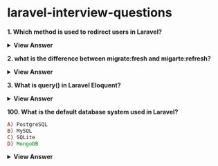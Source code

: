 # laravel-interview-questions

**1. Which method is used to redirect users in Laravel?**
<details>
	<summary><b>View Answer</b></summary>
<ul>
In Laravel, you can redirect users using the `redirect()` helper function or the `Redirect` facade. Here are the common methods:

### 1. **Basic Redirect**
```php
return redirect('/home');
```

### 2. **Redirect to a Named Route**
```php
return redirect()->route('route.name');
```

### 3. **Redirect with Parameters (for Named Routes)**
```php
return redirect()->route('profile', ['id' => 1]);
```

### 4. **Redirect Back to Previous Page**
```php
return back();
// or
return redirect()->back();
```

### 5. **Redirect with Flash Data (Session Data)**
```php
return redirect('/dashboard')->with('status', 'Profile updated!');
```

### 6. **Redirect to a Controller Action**
```php
return redirect()->action([UserController::class, 'index']);
```

### 7. **Redirect with Input (Old Form Data)**
```php
return back()->withInput();
```

### 8. **Redirect to External URL**
```php
return redirect()->away('https://google.com');
```

### 9. **Conditional Redirects**
You can also chain conditions:
```php
return redirect()->to('/home')->with('error', 'Invalid access');
```

### Example in a Controller:
```php
public function store(Request $request)
{
    // Validate and store data...

    return redirect('/dashboard')->with('success', 'User created successfully!');
}
```

</ul>
</details>

**2. what is the difference between  migrate:fresh and migarte:refresh?**


<details>
	<summary><b>View Answer</b></summary>
<ul>
In Laravel, both `migrate:fresh` and `migrate:refresh` are Artisan commands used to reset and rebuild your database, but they work differently:

### **1. `migrate:fresh`**  
- **Drops all tables** from the database and then runs all migrations again.  
- **Does not run the `down()` methods** of existing migrations.  
- **Faster** because it bypasses rolling back migrations step-by-step.  
- **Use case:** When you want a completely clean database (e.g., during development or testing).  

#### **Command:**  
```bash
php artisan migrate:fresh
```

### **2. `migrate:refresh`**  
- **Rolls back all migrations** (executes `down()` methods) **one by one** and then re-runs them (`up()`).  
- **Preserves migration order** and executes each migration's `down()` logic.  
- **Slower** because it processes each migration step-by-step.  
- **Use case:** When you need to test if your `down()` methods work correctly.  

#### **Command:**  
```bash
php artisan migrate:refresh
```

### **Key Differences Summary**  
| Feature               | `migrate:fresh` | `migrate:refresh` |
|-----------------------|----------------|------------------|
| Drops all tables directly | ✅ Yes | ❌ No |
| Runs `down()` methods | ❌ No | ✅ Yes |
| Speed | ⚡ Faster | 🐢 Slower (due to rollback) |
| Use Case | Quick DB reset | Testing rollback logic |

### **When to Use Which?**  
- Use `fresh` when you want a **quick reset** (e.g., during development).  
- Use `refresh` when you need to **test migration rollbacks** (e.g., checking if `down()` works).  


</ul>
</details>

**3. What is query() in Laravel Eloquent?**
<details>
	<summary><b>View Answer</b></summary>
<ul>
### **What is `query()` in Laravel Eloquent?**  
`query()` is a method provided by Laravel's Eloquent ORM that **initializes a new query builder instance** for a model. It allows you to construct and execute database queries fluently.  

#### **Key Points:**
- It returns a **query builder object** for the model's table.  
- You can chain methods like `where()`, `orderBy()`, `join()`, etc., to build SQL queries.  
- It is **optional** in simple cases (you can directly use `Model::where()`), but useful for complex queries.  

---

### **Why Do We Need `query()`?**  
1. **Starts a Fresh Query**  
   - Ensures you're not accidentally modifying an existing query.  
   - Example:  
     ```php
     $query = Product::query(); // New query builder
     ```

2. **Improves Readability in Complex Queries**  
   - Makes long query chains cleaner.  
   - Example:  
     ```php
     $products = Product::query()
         ->where('price', '>', 100)
         ->where('stock', '>', 0)
         ->orderBy('name')
         ->get();
     ```

3. **Conditional Query Building**  
   - Useful when adding `where` clauses dynamically.  
   - Example:  
     ```php
     $query = Product::query();
     
     if ($request->has('category')) {
         $query->where('category_id', $request->category);
     }
     
     $products = $query->get();
     ```

4. **Reusing a Base Query**  
   - Avoids repeating the same conditions.  
   - Example:  
     ```php
     $baseQuery = Product::query()->where('is_active', true);
     
     $cheapProducts = $baseQuery->where('price', '<', 50)->get();
     $expensiveProducts = $baseQuery->where('price', '>=', 50)->get();
     ```

---

### **When Should You Use `query()`?**  
✅ **Use `query()` when:**  
- You need **dynamic query building** (e.g., adding `where` clauses conditionally).  
- You want **better readability** in long query chains.  
- You need to **reuse or modify a base query**.  

❌ **Avoid `query()` when:**  
- You're making a **simple one-line query** (e.g., `Product::where('id', 1)->first()`).  

---

### **Comparison: With vs Without `query()`**  
| **With `query()`** | **Without `query()`** |  
|---------------------|----------------------|  
| `Product::query()->where(...)->get()` | `Product::where(...)->get()` |  
| Better for **complex queries** | Good for **simple queries** |  
| Explicitly starts a new query | Implicitly starts a query |  

---

### **Final Verdict**  
- **`query()` is optional but helpful** for dynamic, complex, or reusable queries.  
- **For simple queries**, you can skip it and use `Model::where()` directly.  


</ul>
</details>

**100. What is the default database system used in Laravel?**
```php
A) PostgreSQL
B) MySQL
C) SQLite
D) MongoDB
```

<details>
	<summary><b>View Answer</b></summary>
<ul>
Answer: C
</ul>
</details>